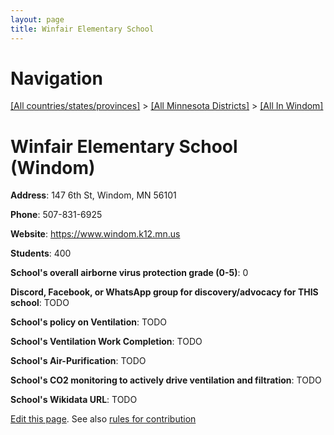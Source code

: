 ```yaml
---
layout: page
title: Winfair Elementary School
---
```

# Navigation

[[All countries/states/provinces]](../../..) > [[All Minnesota Districts]](../..) > [[All In Windom]](..)

# Winfair Elementary School (Windom)

**Address**: 147 6th St, Windom, MN 56101

**Phone**: 507-831-6925

**Website**: <https://www.windom.k12.mn.us>

**Students**: 400

**School's overall airborne virus protection grade (0-5)**: 0

**Discord, Facebook, or WhatsApp group for discovery/advocacy for THIS school**: TODO

**School's policy on Ventilation**: TODO

**School's Ventilation Work Completion**: TODO

**School's Air-Purification**: TODO

**School's CO2 monitoring to actively drive ventilation and filtration**: TODO

**School's Wikidata URL**: TODO


[Edit this page](https://github.com/ventilate-schools/MN/edit/main/./Windom/Winfair_Elementary_School.md). See also [rules for contribution](../../../contribution-rules/)